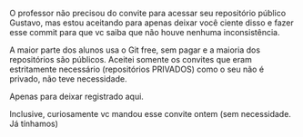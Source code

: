 O professor não precisou do convite para acessar seu repositório público Gustavo, 
mas estou aceitando para apenas deixar você ciente disso e fazer esse commit para que vc
saiba que não houve nenhuma inconsistência. 

A maior parte dos alunos usa o Git free, sem pagar e a maioria dos repositórios são públicos. 
Aceitei somente os convites que eram estritamente necessário (repositórios PRIVADOS) como o seu 
não é privado, não teve necessidade. 

Apenas para deixar registrado aqui.

Inclusive, curiosamente vc mandou esse convite ontem (sem necessidade. Já tínhamos)
